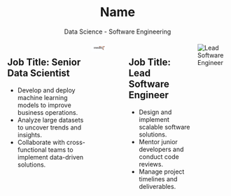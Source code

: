<div align="center">
  <h1>Name</h1>
  <p>Data Science - Software Engineering</p>
</div>

<div style="display: flex; justify-content: center; margin-top: 20px;">
  <div style="width: 45%; text-align: left; margin-right: 5%; display: flex; align-items: flex-start;">
    <div>
      <h2>Job Title: Senior Data Scientist</h2>
      <ul style="list-style-type: disc;">
        <li>Develop and deploy machine learning models to improve business operations.</li>
        <li>Analyze large datasets to uncover trends and insights.</li>
        <li>Collaborate with cross-functional teams to implement data-driven solutions.</li>
      </ul>
    </div>
    <img src="Images/download.jpg" alt="Senior Data Scientist" style="max-width: 35px; margin-left: 10px;">
  </div>
  <div style="width: 45%; text-align: left; margin-left: 5%; display: flex; align-items: flex-start;">
    <div>
      <h2>Job Title: Lead Software Engineer</h2>
      <ul style="list-style-type: disc;">
        <li>Design and implement scalable software solutions.</li>
        <li>Mentor junior developers and conduct code reviews.</li>
        <li>Manage project timelines and deliverables.</li>
      </ul>
    </div>
    <img src="Images/download2.jpg" alt="Lead Software Engineer" style="max-width: 75px; margin-left: 10px;">
  </div>
</div>
